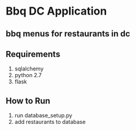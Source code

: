 # Bbq DC Application
## bbq menus for restaurants in dc

## Requirements
1. sqlalchemy
2. python 2.7
3. flask

## How to Run
1. run database_setup.py
2. add restaurants to database
